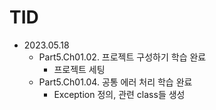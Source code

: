 # TID

- 2023.05.18
    - Part5.Ch01.02. 프로젝트 구성하기 학습 완료
        - 프로젝트 세팅
    - Part5.Ch01.04. 공통 에러 처리 학습 완료
        - Exception 정의, 관련 class들 생성
